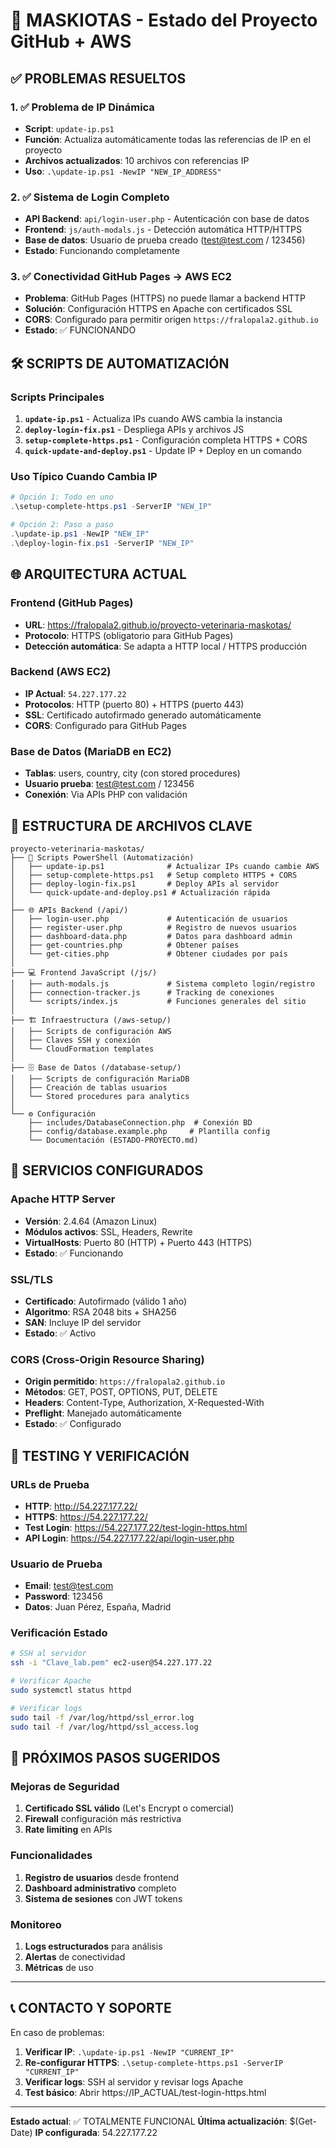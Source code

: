 # 🐾 MASKIOTAS - Estado del Proyecto GitHub + AWS

## ✅ PROBLEMAS RESUELTOS

### 1. ✅ Problema de IP Dinámica
- **Script**: `update-ip.ps1`
- **Función**: Actualiza automáticamente todas las referencias de IP en el proyecto
- **Archivos actualizados**: 10 archivos con referencias IP
- **Uso**: `.\update-ip.ps1 -NewIP "NEW_IP_ADDRESS"`

### 2. ✅ Sistema de Login Completo
- **API Backend**: `api/login-user.php` - Autenticación con base de datos
- **Frontend**: `js/auth-modals.js` - Detección automática HTTP/HTTPS
- **Base de datos**: Usuario de prueba creado (test@test.com / 123456)
- **Estado**: Funcionando completamente

### 3. ✅ Conectividad GitHub Pages → AWS EC2
- **Problema**: GitHub Pages (HTTPS) no puede llamar a backend HTTP
- **Solución**: Configuración HTTPS en Apache con certificados SSL
- **CORS**: Configurado para permitir origen `https://fralopala2.github.io`
- **Estado**: ✅ FUNCIONANDO

## 🛠️ SCRIPTS DE AUTOMATIZACIÓN

### Scripts Principales
1. **`update-ip.ps1`** - Actualiza IPs cuando AWS cambia la instancia
2. **`deploy-login-fix.ps1`** - Despliega APIs y archivos JS
3. **`setup-complete-https.ps1`** - Configuración completa HTTPS + CORS
4. **`quick-update-and-deploy.ps1`** - Update IP + Deploy en un comando

### Uso Típico Cuando Cambia IP
```powershell
# Opción 1: Todo en uno
.\setup-complete-https.ps1 -ServerIP "NEW_IP"

# Opción 2: Paso a paso
.\update-ip.ps1 -NewIP "NEW_IP"
.\deploy-login-fix.ps1 -ServerIP "NEW_IP"
```

## 🌐 ARQUITECTURA ACTUAL

### Frontend (GitHub Pages)
- **URL**: https://fralopala2.github.io/proyecto-veterinaria-maskotas/
- **Protocolo**: HTTPS (obligatorio para GitHub Pages)
- **Detección automática**: Se adapta a HTTP local / HTTPS producción

### Backend (AWS EC2)
- **IP Actual**: `54.227.177.22`
- **Protocolos**: HTTP (puerto 80) + HTTPS (puerto 443)
- **SSL**: Certificado autofirmado generado automáticamente
- **CORS**: Configurado para GitHub Pages

### Base de Datos (MariaDB en EC2)
- **Tablas**: users, country, city (con stored procedures)
- **Usuario prueba**: test@test.com / 123456
- **Conexión**: Via APIs PHP con validación

## 📁 ESTRUCTURA DE ARCHIVOS CLAVE

```
proyecto-veterinaria-maskotas/
├── 📜 Scripts PowerShell (Automatización)
│   ├── update-ip.ps1              # Actualizar IPs cuando cambie AWS
│   ├── setup-complete-https.ps1   # Setup completo HTTPS + CORS
│   ├── deploy-login-fix.ps1       # Deploy APIs al servidor
│   └── quick-update-and-deploy.ps1 # Actualización rápida
│
├── 🌐 APIs Backend (/api/)
│   ├── login-user.php             # Autenticación de usuarios
│   ├── register-user.php          # Registro de nuevos usuarios
│   ├── dashboard-data.php         # Datos para dashboard admin
│   ├── get-countries.php          # Obtener países
│   └── get-cities.php             # Obtener ciudades por país
│
├── 💻 Frontend JavaScript (/js/)
│   ├── auth-modals.js             # Sistema completo login/registro
│   ├── connection-tracker.js      # Tracking de conexiones
│   └── scripts/index.js           # Funciones generales del sitio
│
├── 🏗️ Infraestructura (/aws-setup/)
│   ├── Scripts de configuración AWS
│   ├── Claves SSH y conexión
│   └── CloudFormation templates
│
├── 🗄️ Base de Datos (/database-setup/)
│   ├── Scripts de configuración MariaDB
│   ├── Creación de tablas usuarios
│   └── Stored procedures para analytics
│
└── ⚙️ Configuración
    ├── includes/DatabaseConnection.php  # Conexión BD
    ├── config/database.example.php     # Plantilla config
    └── Documentación (ESTADO-PROYECTO.md)
```

## 🔧 SERVICIOS CONFIGURADOS

### Apache HTTP Server
- **Versión**: 2.4.64 (Amazon Linux)
- **Módulos activos**: SSL, Headers, Rewrite
- **VirtualHosts**: Puerto 80 (HTTP) + Puerto 443 (HTTPS)
- **Estado**: ✅ Funcionando

### SSL/TLS
- **Certificado**: Autofirmado (válido 1 año)
- **Algoritmo**: RSA 2048 bits + SHA256
- **SAN**: Incluye IP del servidor
- **Estado**: ✅ Activo

### CORS (Cross-Origin Resource Sharing)
- **Origin permitido**: `https://fralopala2.github.io`
- **Métodos**: GET, POST, OPTIONS, PUT, DELETE
- **Headers**: Content-Type, Authorization, X-Requested-With
- **Preflight**: Manejado automáticamente
- **Estado**: ✅ Configurado

## 🧪 TESTING Y VERIFICACIÓN

### URLs de Prueba
- **HTTP**: http://54.227.177.22/
- **HTTPS**: https://54.227.177.22/
- **Test Login**: https://54.227.177.22/test-login-https.html
- **API Login**: https://54.227.177.22/api/login-user.php

### Usuario de Prueba
- **Email**: test@test.com
- **Password**: 123456
- **Datos**: Juan Pérez, España, Madrid

### Verificación Estado
```bash
# SSH al servidor
ssh -i "Clave_lab.pem" ec2-user@54.227.177.22

# Verificar Apache
sudo systemctl status httpd

# Verificar logs
sudo tail -f /var/log/httpd/ssl_error.log
sudo tail -f /var/log/httpd/ssl_access.log
```

## 🚀 PRÓXIMOS PASOS SUGERIDOS

### Mejoras de Seguridad
1. **Certificado SSL válido** (Let's Encrypt o comercial)
2. **Firewall** configuración más restrictiva
3. **Rate limiting** en APIs

### Funcionalidades
1. **Registro de usuarios** desde frontend
2. **Dashboard administrativo** completo
3. **Sistema de sesiones** con JWT tokens

### Monitoreo
1. **Logs estructurados** para análisis
2. **Alertas** de conectividad
3. **Métricas** de uso

---

## 📞 CONTACTO Y SOPORTE

En caso de problemas:

1. **Verificar IP**: `.\update-ip.ps1 -NewIP "CURRENT_IP"`
2. **Re-configurar HTTPS**: `.\setup-complete-https.ps1 -ServerIP "CURRENT_IP"`
3. **Verificar logs**: SSH al servidor y revisar logs Apache
4. **Test básico**: Abrir https://IP_ACTUAL/test-login-https.html

---

**Estado actual**: ✅ TOTALMENTE FUNCIONAL
**Última actualización**: $(Get-Date)
**IP configurada**: 54.227.177.22